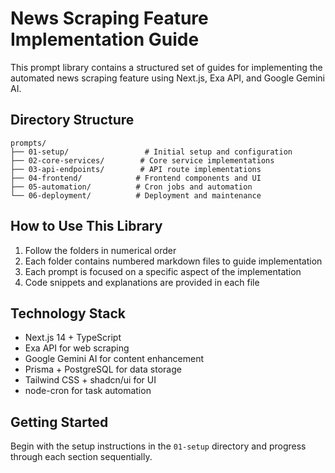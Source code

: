 # News Scraping Feature Implementation Guide

This prompt library contains a structured set of guides for implementing the automated news scraping feature using Next.js, Exa API, and Google Gemini AI.

## Directory Structure

```
prompts/
├── 01-setup/                 # Initial setup and configuration
├── 02-core-services/        # Core service implementations
├── 03-api-endpoints/        # API route implementations
├── 04-frontend/            # Frontend components and UI
├── 05-automation/          # Cron jobs and automation
└── 06-deployment/          # Deployment and maintenance
```

## How to Use This Library

1. Follow the folders in numerical order
2. Each folder contains numbered markdown files to guide implementation
3. Each prompt is focused on a specific aspect of the implementation
4. Code snippets and explanations are provided in each file

## Technology Stack

- Next.js 14 + TypeScript
- Exa API for web scraping
- Google Gemini AI for content enhancement
- Prisma + PostgreSQL for data storage
- Tailwind CSS + shadcn/ui for UI
- node-cron for task automation

## Getting Started

Begin with the setup instructions in the `01-setup` directory and progress through each section sequentially.
